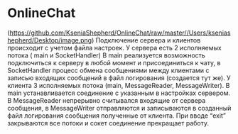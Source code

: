 # OnlineChat
(https://github.com/KseniaShepherd/OnlineChat/raw/master//Users/kseniashepherd/Desktop/image.png)
Подключение сервера и клиентов происходит с учетом файла настроек. У сервера есть 2 исполняемых потока ( main  и SocketHandler) В main реализуется возможность подключиться к серверу в любой момент и присоединиться к чату, в SocketHandler процесс обмена сообщениями между клиентами с записью входящих сообщений в файл логирования (создается тут же). У клиента 3 исполняемых потока (main, MessageReader, MessageWriter). В main устанавливается соединение с указанным в настройках сервером.  В MessageReader непрерывно считывался входящие от сервера сообщения, в MessageWriter отправляются и записываются в созданный файл логирования сообщения полученные от клиента. При вводе “exit” закрываются все потоки и сокет соединение прекращает работу.
